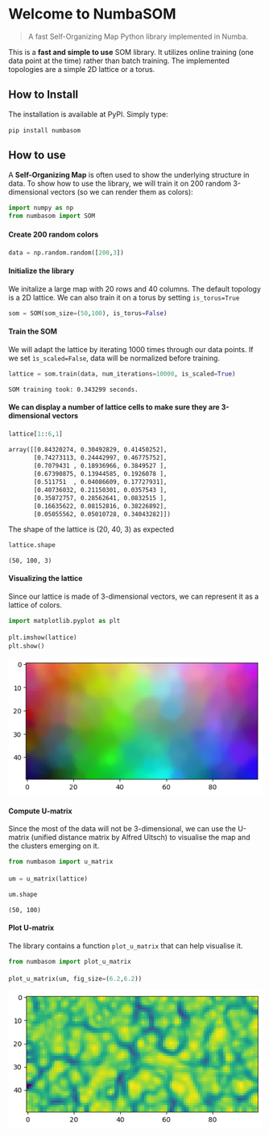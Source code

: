 # Welcome to NumbaSOM
> A fast Self-Organizing Map Python library implemented in Numba.


This is a **fast and simple to use** SOM library. It utilizes online training (one data point at the time) rather than batch training. The implemented topologies are a simple 2D lattice or a torus.

## How to Install

The installation is available at PyPI. Simply type:

`pip install numbasom`

## How to use

A **Self-Organizing Map** is often used to show the underlying structure in data. To show how to use the library, we will train it on 200 random 3-dimensional vectors (so we can render them as colors):

```python
import numpy as np
from numbasom import SOM
```

#### Create 200 random colors

```python
data = np.random.random([200,3])
```

#### Initialize the library

We initalize a large map with 20 rows and 40 columns. The default topology is a 2D lattice. We can also train it on a torus by setting `is_torus=True`

```python
som = SOM(som_size=(50,100), is_torus=False)
```

#### Train the SOM

We will adapt the lattice by iterating 1000 times through our data points. If we set `ìs_scaled=False`, data will be normalized before training. 

```python
lattice = som.train(data, num_iterations=10000, is_scaled=True)
```

    SOM training took: 0.343299 seconds.


#### We can display a number of lattice cells to make sure they are 3-dimensional vectors

```python
lattice[1::6,1]
```




    array([[0.84320274, 0.30492829, 0.41450252],
           [0.74273113, 0.24442997, 0.46775752],
           [0.7079431 , 0.18936966, 0.3849527 ],
           [0.67390875, 0.13944585, 0.1926078 ],
           [0.511751  , 0.04086609, 0.17727931],
           [0.40736032, 0.21150301, 0.0357543 ],
           [0.35872757, 0.28562641, 0.0832515 ],
           [0.16635622, 0.08152816, 0.38226892],
           [0.05055562, 0.05010728, 0.34043282]])



The shape of the lattice is (20, 40, 3) as expected

```python
lattice.shape
```




    (50, 100, 3)



#### Visualizing the lattice

Since our lattice is made of 3-dimensional vectors, we can represent it as a lattice of colors.

```python
import matplotlib.pyplot as plt

plt.imshow(lattice)
plt.show()
```


![png](docs/images/output_21_0.png)


#### Compute U-matrix

Since the most of the data will not be 3-dimensional, we can use the U-matrix (unified distance matrix by Alfred Ultsch) to visualise the map and the clusters emerging on it. 

```python
from numbasom import u_matrix

um = u_matrix(lattice)
```

```python
um.shape
```




    (50, 100)



#### Plot U-matrix

The library contains a function `plot_u_matrix` that can help visualise it.

```python
from numbasom import plot_u_matrix

plot_u_matrix(um, fig_size=(6.2,6.2))
```


![png](docs/images/output_28_0.png)

